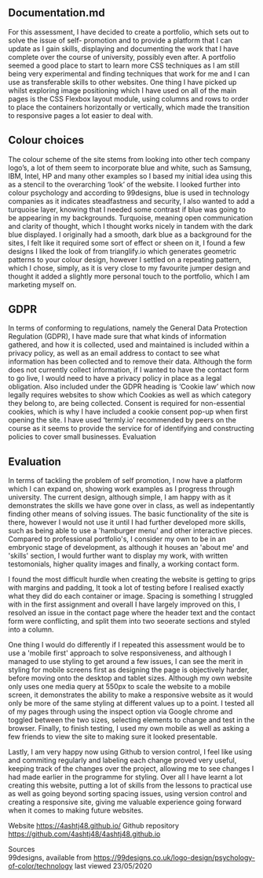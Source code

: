 ## Documentation.md

For this assessment, I have decided to create a portfolio, which sets out to solve the issue of self- promotion and to provide a platform that I can update as I gain skills, displaying and documenting the work that I have complete over the course of university, possibly even after. A portfolio seemed a good place to start to learn more CSS techniques as I am still being very experimental and finding techniques that work for me and I can use as transferable skills to other websites.
One thing I have picked up whilst exploring image positioning which I have used on all of the main pages is the CSS Flexbox layout module, using columns and rows to order to place the containers horizontally or vertically, which made the transition to responsive pages a lot easier to deal with.

## Colour choices

The colour scheme of the site stems from looking into other tech company logo’s, a lot of them seem to incorporate blue and white, such as Samsung, IBM, Intel, HP and many other examples so I based my initial idea using this as a stencil to the overarching ‘look’ of the website.
I looked further into colour psychology and according to 99designs, blue is used in technology companies as it indicates steadfastness and security, I also wanted to add a turquoise layer, knowing that I needed some contrast if blue was going to be appearing in my backgrounds. Turquoise, meaning open communication and clarity of thought, which I thought works nicely in tandem with the dark blue displayed.
I originally had a smooth, dark blue as a background for the sites, I felt like it required some sort of effect or sheen on it, I found a few designs I liked the look of from trianglify.io which generates geometric patterns to your colour design, however I settled on a repeating pattern, which I chose, simply, as it is very close to my favourite jumper design and thought it added a slightly more personal touch to the portfolio, which I am marketing myself on.

## GDPR

In terms of conforming to regulations, namely the General Data Protection Regulation (GDPR), I have made sure that what kinds of information gathered, and how it is collected, used and maintained is included within a privacy policy, as well as an email address to contact to see what information has been collected and to remove their data. Although the form does not currently collect information, if I wanted to have the contact form to go live, I would need to have a privacy policy in place as a legal obligation.
Also included under the GDPR heading is ‘Cookie law’ which now legally requires websites to show which Cookies as well as which category they belong to, are being collected. Consent is required for non-essential cookies, which is why I have included a cookie consent pop-up when first opening the site. I have used ‘termly.io’ recommended by peers on the course as it seems to provide the service for of identifying and constructing policies to cover small businesses.
Evaluation

## Evaluation

In terms of tackling the problem of self promotion, I now have a platform which I can expand on, showing work examples as I progress through university. The current design, although simple, I am happy with as it demonstrates the skills we have gone over in class, as well as indepentantly finding other means of solving issues.
The basic functionality of the site is there, however I would not use it until I had further developed more skills, such as being able to use a 'hamburger menu' and other interactive pieces. Compared to professional portfolio's, I consider my own to be in an embryonic stage of development, as although it houses an 'about me' and 'skills' section, I would further want to display my work, with written testomonials, higher quality images and finally, a working contact form.

I found the most difficult hurdle when creating the website is getting to grips with margins and padding, It took a lot of testing before I realised exactly what they did do each container or image. Spacing is something I struggled with in the first assignment and overall I have largely improved on this, I resolved an issue in the contact page where the header text and the contact form were conflicting, and split them into two seoerate sections and styled into a column.

One thing I would do differently if I repeated this assessment would be to use a 'mobile first' approach to solve responsiveness, and although I managed to use styling to get around a few issues, I can see the merit in styling for mobile screens first as designing the page is objectively harder, before moving onto the desktop and tablet sizes.
Although my own website only uses one media query at 550px to scale the website to a mobile screen, it demonstrates the ability to make a responsive website as it would only be more of the same styling at different values up to a point. I tested all of my pages through using the inspect option via Google chrome and toggled between the two sizes, selecting elements to change and test in the browser. Finally, to finish testing, I used my own mobile as well as asking a few friends to view the site to making sure it looked presentable.

Lastly, I am very happy now using Github to version control, I feel like using and commiting regularly and labeling each change proved very useful, keeping track of the changes over the project, allowing me to see changes I had made earlier in the programme for styling.
Over all I have learnt a lot creating this website, putting a lot of skills from the lessons to practical use as well as going beyond sorting spacing issues, using version control and creating a responsive site, giving me valuable experience going forward when it comes to making future websites.

Website https://4ashtj48.github.io/
Github repository https://github.com/4ashtj48/4ashtj48.github.io

Sources<br>
99designs, available from https://99designs.co.uk/logo-design/psychology-of-color/technology last viewed 23/05/2020

